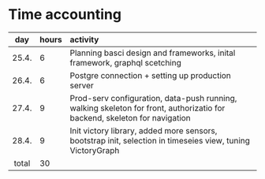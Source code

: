 # Time accounting

|  day  | hours | activity                                                                                                                  |
| :---: | :---- | :------------------------------------------------------------------------------------------------------------------------ |
| 25.4. | 6     | Planning basci design and frameworks, inital framework, graphql scetching                                                 |
| 26.4. | 6     | Postgre connection + setting up production server                                                                         |
| 27.4. | 9     | Prod-serv configuration, data-push running, walking skeleton for front, authorizatio for backend, skeleton for navigation |
| 28.4. | 9     | Init victory library, added more sensors, bootstrap init, selection in timeseies view, tuning VictoryGraph                |
| total | 30    |                                                                                                                           |
